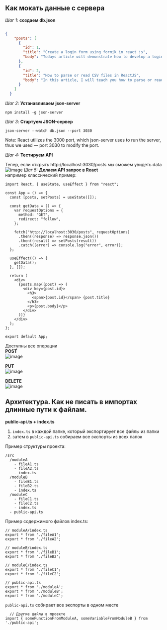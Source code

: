 ## Как мокать данные с сервера

_Шаг 1_: **создаем db.json**

```json

{
    "posts": [
      {
        "id": 1,
        "title": "Create a login form using formik in react js",
        "body": "Todays article will demonstrate how to develop a login form in react js using formik."
      },
      {
        "id": 2,
        "title": "How to parse or read CSV files in ReactJS",
        "body": "In this article, I will teach you how to parse or read CSV files in ReactJS in the simplest way possible. "
      }
    ]
  }
```
  
_Шаг 2_: **Устанавливаем json-server**  
  
```
npm install -g json-server
```
  
_Шаг 3_: **Стартуем JSON-сервер**  
  
```
json-server --watch db.json --port 3030
```  
Note: React utilizes the 3000 port, which json-server uses to run the server, thus we used — port 3030 to modify the port.
  
_Шаг 4:_ **Тестируем API**  
  
Тепер, если открыть http://localhost:3030/posts мы сможем увидеть data
![image](https://github.com/Highflyingexpress/frontend-tricks/assets/107925514/c6fc10a5-843e-4c2a-ab2b-b1cdc8a6b6a9)
_Шаг 5:_ **Делаем API запрос в React**   
например классический пример:  
```
import React, { useState, useEffect } from "react";

const App = () => {
  const [posts, setPosts] = useState([]);

  const getData = () => {
    var requestOptions = {
      method: "GET",
      redirect: "follow",
    };

    fetch("http://localhost:3030/posts", requestOptions)
      .then((response) => response.json())
      .then((result) => setPosts(result))
      .catch((error) => console.log("error", error));
  };

  useEffect(() => {
    getData();
  }, []);

  return (
    <div>
      {posts.map((post) => (
        <div key={post.id}>
          <h3>
            <span>{post.id}</span> {post.title}
          </h3>
          <p>{post.body}</p>
        </div>
      ))}
    </div>
  );
};

export default App;
```

Доступны все операции  
**POST**  
![image](https://github.com/Highflyingexpress/frontend-tricks/assets/107925514/490cbe5b-92c5-498b-bb51-29dbb078d6ed)

**PUT**  
![image](https://github.com/Highflyingexpress/frontend-tricks/assets/107925514/c5b8d2b0-24e5-4792-b37d-aee1435f9240)  

**DELETE**  
![image](https://github.com/Highflyingexpress/frontend-tricks/assets/107925514/ab0a1cbb-0ea1-41eb-8c01-3ee93efa2257)

## Архитектура. Как не писать в импортах длинные пути к файлам.
  
**public-api.ts + index.ts**   
1) `index.ts` в каждой папке, который экспортирует все файлы из папки  
2) затем в `public-api.ts` собираем все экспорты из всех папок

Пример структуры проекта:
```
/src
  /moduleA
    - fileA1.ts
    - fileA2.ts
    - index.ts
  /moduleB
    - fileB1.ts
    - fileB2.ts
    - index.ts
  /moduleC
    - fileC1.ts
    - fileC2.ts
    - index.ts
  - public-api.ts
```
Пример содержимого файлов index.ts:
```
// moduleA/index.ts
export * from './fileA1';
export * from './fileA2';

// moduleB/index.ts
export * from './fileB1';
export * from './fileB2';

// moduleC/index.ts
export * from './fileC1';
export * from './fileC2';

// public-api.ts
export * from './moduleA';
export * from './moduleB';
export * from './moduleC';
```

`public-api.ts` собирает все экспорты в одном месте   
```
  // Другие файлы в проекте
import { someFunctionFromModuleA, someVariableFromModuleB } from './public-api';  
```
  



